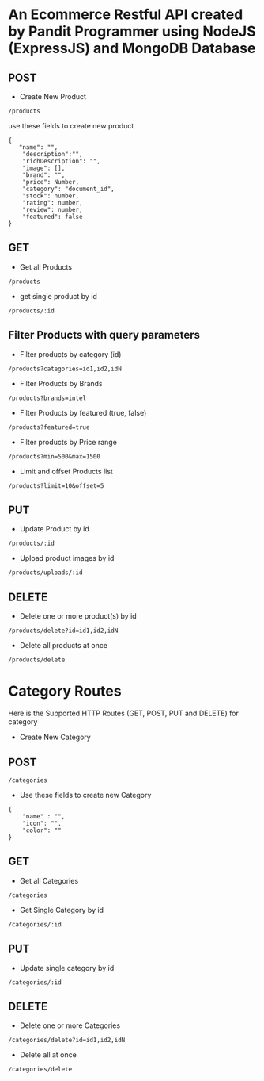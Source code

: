 <!-- get routes  -->
# An Ecommerce Restful API created by Pandit Programmer using NodeJS (ExpressJS) and MongoDB Database 

## POST 

- Create New Product

```
/products
```

use these fields to create new product


```
{
   "name": "",
    "description":"",
    "richDescription": "",
    "image": [],
    "brand": "",
    "price": Number,
    "category": "document_id",
    "stock": number,
    "rating": number,
    "review": number,
    "featured": false
}
```

## GET

-  Get all Products

 ```
 /products
 ```

-  get single product by id

```
/products/:id
```

## Filter Products with query parameters

- Filter products by category (id)

```
/products?categories=id1,id2,idN
```

- Filter Products by Brands

```
/products?brands=intel
```

- Filter Products by featured (true, false)

```
/products?featured=true
```

- Filter products by Price range

```
/products?min=500&max=1500
```

- Limit and offset Products list

```
/products?limit=10&offset=5
```


## PUT 

- Update Product by id

```
/products/:id
```

- Upload product images by id

```
/products/uploads/:id
```


## DELETE

- Delete one or more product(s) by id
```
/products/delete?id=id1,id2,idN
```

- Delete all products at once
```
/products/delete
```



# Category Routes

Here is the Supported HTTP Routes (GET, POST, PUT and DELETE) for category

- Create New Category

## POST
```
/categories
```
- Use these fields to create new Category

```
{
    "name" : "",
    "icon": "",
    "color": ""
}
```

## GET
- Get all Categories

```
/categories
```

- Get Single Category by id

```
/categories/:id
```

## PUT

- Update single category by id 

```
/categories/:id
```

## DELETE

- Delete one or more Categories  

```
/categories/delete?id=id1,id2,idN
```

- Delete all at once

```
/categories/delete
```
